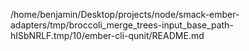 /home/benjamin/Desktop/projects/node/smack-ember-adapters/tmp/broccoli_merge_trees-input_base_path-hISbNRLF.tmp/10/ember-cli-qunit/README.md